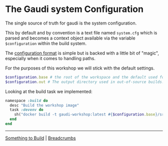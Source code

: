 # The Gaudi system Configuration

The single source of truth for gaudi is the system configuration.

This by default and by convention is a text file named `system.cfg` which is parsed and becomes a context object available via the variable `$configuration` within the build system.

The [configuration format](https://github.com/damphyr/gaudi/blob/main/doc/CONFIGURATION.md) is simple but is backed with a little bit of "magic", especially when it comes to handling paths.

For the purposes of this workshop we will stick with the default settings.

```ruby
$configuration.base # the root of the workspace and the default used for calculating relative paths
$configuration.out # The output directory used in out-of-source builds. Is removed by clean:wipe
```

Looking at the build task we implemented:

```ruby
namespace :build do
  desc "Build the workshop image"
  task :devenv do
    sh("docker build -t gaudi-workshop:latest #{$configuration.base}/src/devenv")
  end
end
```

----
[Something to Build](02.md) | [Breadcrumbs](04.md)
